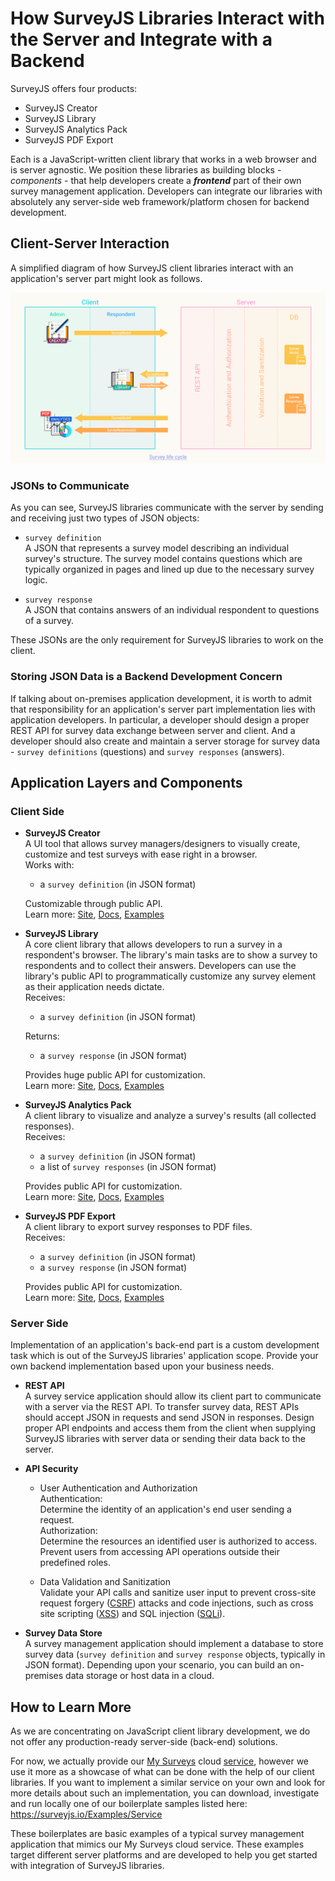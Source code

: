 # How SurveyJS Libraries Interact with the Server and Integrate with a Backend


SurveyJS offers four products:  
* SurveyJS Creator
* SurveyJS Library 
* SurveyJS Analytics Pack 
* SurveyJS PDF Export

Each is a JavaScript-written client library that works in a web browser and is server agnostic. We position these libraries as building blocks - _components_ - that help developers create a **_frontend_** part of their own survey management application. Developers can integrate our libraries with absolutely any server-side web framework/platform chosen for backend development.


## Client-Server Interaction

A simplified diagram of how SurveyJS client libraries interact with an application's server part might look as follows.

![Client-Server Interaction](https://github.com/surveyjs/survey-documentation/blob/main/images/client-server-interaction.png?raw=true)

### JSONs to Communicate

As you can see, SurveyJS libraries communicate with the server by sending and receiving just two types of JSON objects:  
* `survey definition`  
A JSON that represents a survey model describing an individual survey's structure. The survey model contains questions which are typically organized in pages and lined up due to the necessary survey logic.  

* `survey response`  
A JSON that contains answers of an individual respondent to questions of a survey.

These JSONs are the only requirement for SurveyJS libraries to work on the client.  

### Storing JSON Data is a Backend Development Concern

If talking about on-premises application development, it is worth to admit that responsibility for an application's server part implementation lies with application developers. In particular, a developer should design a proper REST API for survey data exchange between server and client. And a developer should also create and maintain a server storage for survey data - `survey definitions` (questions) and `survey responses` (answers).  


## Application Layers and Components


### Client Side

 * **SurveyJS Creator**  
 A UI tool that allows survey managers/designers to visually create, customize and test surveys with ease right in a browser.  
 Works with:  
   * a `survey definition` (in JSON format)

   Customizable through public API.  
   Learn more: [Site](), [Docs](), [Examples](https://surveyjs.io/Examples/Survey-Creator/)

 * **SurveyJS Library**  
 A core client library that allows developers to run a survey in a respondent's browser. The library's main tasks are to show a survey to respondents and to collect their answers. Developers can use the library's public API to programmatically customize any survey element as their application needs dictate.  
   Receives: 
   * a `survey definition` (in JSON format)

   Returns: 
   * a `survey response` (in JSON format)
   
   Provides huge public API for customization.    
   Learn more: [Site](), [Docs](), [Examples](https://surveyjs.io/Examples/Library/)

 * **SurveyJS Analytics Pack**  
 A client library to visualize and analyze a survey's results (all collected responses).  
 Receives:
   * a `survey definition` (in JSON format)
   * a list of `survey responses` (in JSON format)

   Provides public API for customization.  
   Learn more: [Site](), [Docs](), [Examples](https://surveyjs.io/Examples/Analytics)

* **SurveyJS PDF Export**  
A client library to export survey responses to PDF files.  
 Receives:
   * a `survey definition` (in JSON format)
   * a `survey response` (in JSON format)

   Provides public API for customization.  
   Learn more: [Site](), [Docs](), [Examples](https://surveyjs.io/Examples/Pdf-Export)

### Server Side
Implementation of an application's back-end part is a custom development task which is out of the SurveyJS libraries' application scope. Provide your own backend implementation based upon your business needs.

 * **REST API**  
 A survey service application should allow its client part to communicate with a server via the REST API. To transfer survey data, REST APIs should accept JSON in requests and send JSON in responses. Design proper API endpoints and access them from the client when supplying SurveyJS libraries with server data or sending their data back to the server.

 * **API Security**  

   * User Authentication and Authorization  
   Authentication:  
   Determine the identity of an application's end user sending a request.  
   Authorization:  
   Determine the resources an identified user is authorized to access. Prevent users from accessing API operations outside their predefined roles. 
   
   * Data Validation and Sanitization  
   Validate your API calls and sanitize user input to prevent cross-site request forgery ([CSRF](https://en.wikipedia.org/wiki/Cross-site_request_forgery)) attacks and code injections, such as cross site scripting ([XSS](https://en.wikipedia.org/wiki/Cross-site_scripting)) and SQL injection ([SQLi](https://en.wikipedia.org/wiki/SQL_injection)).
    
 * **Survey Data Store**  
 A survey management application should implement a database to store survey data (`survey definition` and `survey response` objects, typically in JSON format).
 Depending upon your scenario, you can build an on-premises data storage or host data in a cloud.


## How to Learn More

As we are concentrating on JavaScript client library development, we do not offer any production-ready server-side (back-end) solutions. 

For now, we actually provide our [My Surveys](https://surveyjs.io/Service/MySurveys) cloud [service](https://surveyjs.io/Overview/Service), however we use it more as a showcase of what can be done with the help of our client libraries.
If you want to implement a similar service on your own and look for more details about such an implementation, you can download, investigate and run locally one of our boilerplate samples listed here:
https://surveyjs.io/Examples/Service

These boilerplates are basic examples of a typical survey management application that mimics our My Surveys cloud service. These examples target different server platforms and are developed to help you get started with integration of SurveyJS libraries. 
